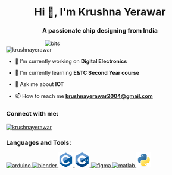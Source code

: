 <h1 align="center">Hi 👋, I'm Krushna Yerawar</h1>
<h3 align="center">A passionate chip designing from India</h3>
<img align="right" alt="bits" width="400' scr="https://www.pinterest.com/pin/coding-gif-coding-discover-share-gifs--858428378991517366/">
<p align="left"> <img src="https://komarev.com/ghpvc/?username=krushnayerawar&label=Profile%20views&color=0e75b6&style=flat" alt="krushnayerawar" /> </p>

- 🔭 I’m currently working on **Digital Electronics**

- 🌱 I’m currently learning **E&TC Second Year course**

- 💬 Ask me about **IOT**

- 📫 How to reach me **krushnayerawar2004@gmail.com**

<h3 align="left">Connect with me:</h3>
<p align="left">
<a href="https://instagram.com/krushnayerawar" target="blank"><img align="center" src="https://raw.githubusercontent.com/rahuldkjain/github-profile-readme-generator/master/src/images/icons/Social/instagram.svg" alt="krushnayerawar" height="30" width="40" /></a>
</p>

<h3 align="left">Languages and Tools:</h3>
<p align="left"> <a href="https://www.arduino.cc/" target="_blank" rel="noreferrer"> <img src="https://cdn.worldvectorlogo.com/logos/arduino-1.svg" alt="arduino" width="40" height="40"/> </a> <a href="https://www.blender.org/" target="_blank" rel="noreferrer"> <img src="https://download.blender.org/branding/community/blender_community_badge_white.svg" alt="blender" width="40" height="40"/> </a> <a href="https://www.cprogramming.com/" target="_blank" rel="noreferrer"> <img src="https://raw.githubusercontent.com/devicons/devicon/master/icons/c/c-original.svg" alt="c" width="40" height="40"/> </a> <a href="https://www.w3schools.com/cpp/" target="_blank" rel="noreferrer"> <img src="https://raw.githubusercontent.com/devicons/devicon/master/icons/cplusplus/cplusplus-original.svg" alt="cplusplus" width="40" height="40"/> </a> <a href="https://www.figma.com/" target="_blank" rel="noreferrer"> <img src="https://www.vectorlogo.zone/logos/figma/figma-icon.svg" alt="figma" width="40" height="40"/> </a> <a href="https://www.mathworks.com/" target="_blank" rel="noreferrer"> <img src="https://upload.wikimedia.org/wikipedia/commons/2/21/Matlab_Logo.png" alt="matlab" width="40" height="40"/> </a> <a href="https://www.python.org" target="_blank" rel="noreferrer"> <img src="https://raw.githubusercontent.com/devicons/devicon/master/icons/python/python-original.svg" alt="python" width="40" height="40"/> </a> </p>

